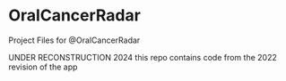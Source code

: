 # OralCancerRadar
Project Files for @OralCancerRadar

UNDER RECONSTRUCTION 2024
this repo contains code from the 2022 revision of the app
